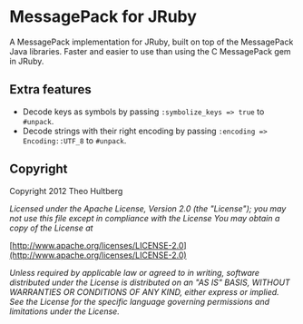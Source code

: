 # MessagePack for JRuby

A MessagePack implementation for JRuby, built on top of the MessagePack Java libraries. Faster and easier to use than using the C MessagePack gem in JRuby.

## Extra features

* Decode keys as symbols by passing `:symbolize_keys => true` to `#unpack`.
* Decode strings with their right encoding by passing `:encoding => Encoding::UTF_8` to `#unpack`.

## Copyright

Copyright 2012 Theo Hultberg

_Licensed under the Apache License, Version 2.0 (the "License"); you may not use this file except in compliance with the License You may obtain a copy of the License at_

[http://www.apache.org/licenses/LICENSE-2.0](http://www.apache.org/licenses/LICENSE-2.0)

_Unless required by applicable law or agreed to in writing, software distributed under the License is distributed on an "AS IS" BASIS, WITHOUT WARRANTIES OR CONDITIONS OF ANY KIND, either express or implied. See the License for the specific language governing permissions and limitations under the License._